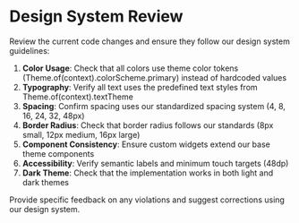# Design System Review

Review the current code changes and ensure they follow our design system guidelines:

1. **Color Usage**: Check that all colors use theme color tokens (Theme.of(context).colorScheme.primary) instead of hardcoded values
2. **Typography**: Verify all text uses the predefined text styles from Theme.of(context).textTheme
3. **Spacing**: Confirm spacing uses our standardized spacing system (4, 8, 16, 24, 32, 48px)
4. **Border Radius**: Check that border radius follows our standards (8px small, 12px medium, 16px large)
5. **Component Consistency**: Ensure custom widgets extend our base theme components
6. **Accessibility**: Verify semantic labels and minimum touch targets (48dp)
7. **Dark Theme**: Check that the implementation works in both light and dark themes

Provide specific feedback on any violations and suggest corrections using our design system.
